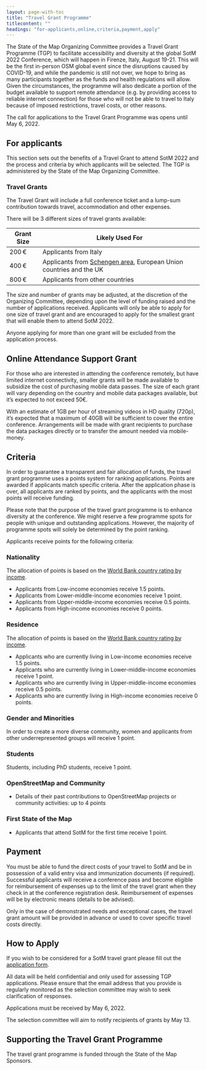 ```yaml
---
layout: page-with-toc
title: "Travel Grant Programme"
titlecontent: ""
headings: "for-applicants,online,criteria,payment,apply"
---
```


The State of the Map Organizing Committee provides a Travel Grant Programme (TGP) to facilitate accessibility and diversity at the global SotM 2022 Conference, which will happen in Firenze, Italy, August 19-21. This will be the first in-person OSM global event since the disruptions caused by COVID-19, and while the pandemic is still not over, we hope to bring as many participants together as the funds and health regulations will allow. Given the circumstances, the programme will also dedicate a portion of the budget available to support remote attendance (e.g. by providing access to reliable internet connection) for those who will not be able to travel to Italy because of imposed restrictions, travel costs, or other reasons.

The call for applications to the Travel Grant Programme was opens until May 6, 2022.

<h2 id="for-applicants">For applicants</h2>

This section sets out the benefits of a Travel Grant to attend SotM 2022 and the process and criteria by which applicants will be selected. The TGP is administered by the State of the Map Organizing Committee.

### Travel Grants

The Travel Grant will include a full conference ticket and a lump-sum contribution towards travel, accommodation and other expenses.

There will be 3 different sizes of travel grants available:

| Grant Size | Likely Used For |
| ---------- | --------------- |
| 200 €      | Applicants from Italy |
| 400 €      | Applicants from [Schengen area](https://ec.europa.eu/home-affairs/schengen-borders-and-visa/schengen-visa_en), European Union countries and the UK |
| 800 €      | Applicants from other countries |

The size and number of grants may be adjusted, at the discretion of the Organizing Committee, depending upon the level of funding raised and the number of applications received. Applicants will only be able to apply for one size of travel grant and are encouraged to apply for the smallest grant that will enable them to attend SotM 2022.

Anyone applying for more than one grant will be excluded from the application process.

<h2 id="online">Online Attendance Support Grant</h2>

For those who are interested in attending the conference remotely, but have limited internet connectivity, smaller grants will be made available to subsidize the cost of purchasing mobile data passes. The size of each grant will vary depending on the country and mobile data packages available, but it’s expected to not exceed 50€.

With an estimate of 1GB per hour of streaming videos in HD quality (720p), it’s expected that a maximum of 40GB will be sufficient to cover the entire conference. Arrangements will be made with grant recipients to purchase the data packages directly or to transfer the amount needed via mobile-money.

<h2 id="criteria">Criteria</h2>

In order to guarantee a transparent and fair allocation of funds, the travel grant programme uses a points system for ranking applications. Points are awarded if applicants match specific criteria. After the application phase is over, all applicants are ranked by points, and the applicants with the most points will receive funding.

Please note that the purpose of the travel grant programme is to enhance diversity at the conference. We might reserve a few programme spots for people with unique and outstanding applications. However, the majority of programme spots will solely be determined by the point ranking.

Applicants receive points for the following criteria:

### Nationality

The allocation of points is based on the [World Bank country rating by income](https://datatopics.worldbank.org/world-development-indicators/the-world-by-income-and-region.html).

* Applicants from Low-income economies receive 1.5 points.
* Applicants from Lower-middle-income economies receive 1 point.
* Applicants from Upper-middle-income economies receive 0.5 points.
* Applicants from High-income economies receive 0 points.

### Residence

The allocation of points is based on the [World Bank country rating by income](https://datatopics.worldbank.org/world-development-indicators/the-world-by-income-and-region.html).

* Applicants who are currently living in Low-income economies receive 1.5 points.
* Applicants who are currently living in Lower-middle-income economies receive 1 point.
* Applicants who are currently living in Upper-middle-income economies receive 0.5 points.
* Applicants who are currently living in High-income economies receive 0 points.

### Gender and Minorities

In order to create a more diverse community, women and applicants from other underrepresented groups will receive 1 point.

### Students

Students, including PhD students, receive 1 point.

### OpenStreetMap and Community

* Details of their past contributions to OpenStreetMap projects or community activities: up to 4 points

### First State of the Map

* Applicants that attend SotM for the first time receive 1 point.


<h2 id="payment">Payment</h2>

You must be able to fund the direct costs of your travel to SotM and be in possession of a valid entry visa and immunization documents (if required). Successful applicants will receive a conference pass and become eligible for reimbursement of expenses up to the limit of the travel grant when they check in at the conference registration desk. Reimbursement of expenses will be by electronic means (details to be advised).

Only in the case of demonstrated needs and exceptional cases, the travel grant amount will be provided in advance or used to cover specific travel costs directly.

<h2 id="apply">How to Apply</h2>

If you wish to be considered for a SotM travel grant please fill out the <a href="https://survey.wikimedia.it/index.php/749259?lang=en">application form</a>.

All data will be held confidential and only used for assessing TGP applications. Please ensure that the email address that you provide is regularly monitored as the selection committee may wish to seek clarification of responses.

Applications must be received by May 6, 2022.

The selection committee will aim to notify recipients of grants by May 13.

## Supporting the Travel Grant Programme

The travel grant programme is funded through the State of the Map Sponsors.
